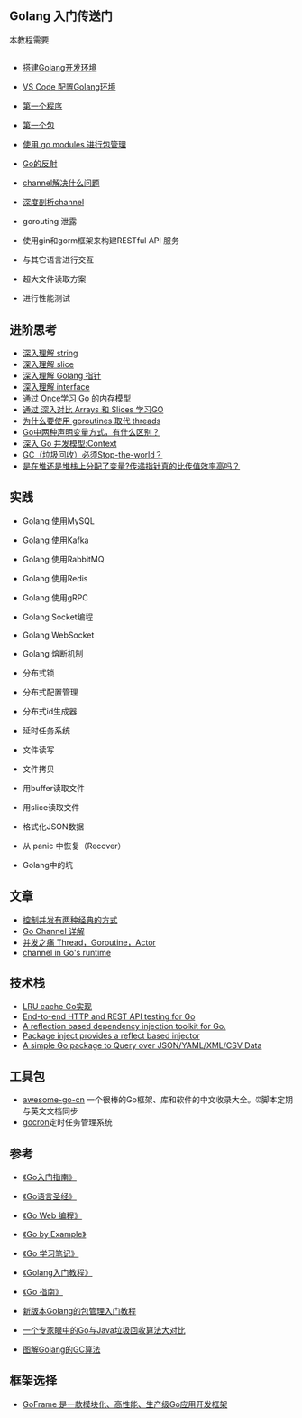 ## Golang 入门传送门
本教程需要
## 

* [搭建Golang开发环境](https://golang.org/dl/)
* [VS Code 配置Golang环境](./Books/vscode_golang_env.md)
* [第一个程序](./Books/hello.md)
* [第一个包](./Books/package.md)
* [使用 go modules 进行包管理](./Books/go_modules.md)

* [Go的反射]()
* [channel解决什么问题]()
* [深度剖析channel](http://shanks.leanote.com/post/%E6%B7%B1%E5%BA%A6%E5%89%96%E6%9E%90channel)
* gorouting 泄露
* 使用gin和gorm框架来构建RESTful API 服务
* 与其它语言进行交互
* 超大文件读取方案
* 进行性能测试

## 进阶思考

* [深入理解 string](./Books/string.md)
* [深入理解 slice](./Books/slice.md)
* [深入理解 Golang 指针](./Books/pointer.md)
* [深入理解 interface](./Books/interface.md)
* [通过 Once学习 Go 的内存模型](./Books/once.md)
* [通过 深入对比 Arrays 和 Slices 学习GO](./Books/array_slice.md)
* [为什么要使用 goroutines 取代 threads](./Books/goroutines.md)
* [Go中两种声明变量方式，有什么区别？](./Books/variable.md)
* [深入 Go 并发模型:Context](./Books/context.md)
* [GC（垃圾回收）必须Stop-the-world？](./Books/garbageCollection.md)
* [是在堆还是堆栈上分配了变量?传递指针真的比传值效率高吗？](./Books/variableAllocated.md)


## 实践
* Golang 使用MySQL
* Golang 使用Kafka
* Golang 使用RabbitMQ
* Golang 使用Redis
* Golang 使用gRPC
* Golang Socket编程
* Golang WebSocket
* Golang 熔断机制

* 分布式锁
* 分布式配置管理
* 分布式id生成器
* 延时任务系统

* 文件读写
* 文件拷贝

* 用buffer读取文件
* 用slice读取文件
* 格式化JSON数据
* 从 panic 中恢复（Recover）
* Golang中的坑

## 文章
* [控制并发有两种经典的方式](https://zhuanlan.zhihu.com/p/58967892)
* [Go Channel 详解](https://colobu.com/2016/04/14/Golang-Channels/)
* [并发之痛 Thread，Goroutine，Actor](http://jolestar.com/parallel-programming-model-thread-goroutine-actor/)
* [channel in Go's runtime](http://skoo.me/go/2013/09/20/go-runtime-channel)

## 技术栈
* [LRU cache Go实现](https://github.com/hashicorp/golang-lru)
* [End-to-end HTTP and REST API testing for Go](https://github.com/gavv/httpexpect)
* [A reflection based dependency injection toolkit for Go. ](https://github.com/uber-go/dig)
* [Package inject provides a reflect based injector](https://github.com/facebookarchive/inject)
* [A simple Go package to Query over JSON/YAML/XML/CSV Data ](https://github.com/thedevsaddam/gojsonq)

## 工具包
* [awesome-go-cn](https://github.com/yinggaozhen/awesome-go-cn) 一个很棒的Go框架、库和软件的中文收录大全。⏰脚本定期与英文文档同步
* [gocron](https://github.com/ouqiang/gocron)定时任务管理系统

## 参考
* [《Go入门指南》](https://go.wuhaolin.cn/the-way-to-go/)
* [《Go语言圣经》](https://go.wuhaolin.cn/gopl/)
* [《Go Web 编程》](https://go.wuhaolin.cn/build-web-application-with-golang/)
* [《Go by Example》](https://gobyexample.com/)
* [《Go 学习笔记》](https://github.com/qyuhen/book)
* [《Golang入门教程》](http://c.biancheng.net/golang/)
* [《Go 指南》](https://go.openset.wang/)

* [新版本Golang的包管理入门教程](https://juejin.im/post/5c9c8c4fe51d450bc9547ba1)
* [一个专家眼中的Go与Java垃圾回收算法大对比](https://www.dushibaiyu.com/2016/12/java-go-gc.html)
* [图解Golang的GC算法](https://mp.weixin.qq.com/s/_h0-8hma5y_FHKBeFuOOyw)


## 框架选择
* [GoFrame 是一款模块化、高性能、生产级Go应用开发框架](https://github.com/gogf/gf/blob/master/README_ZH.MD)